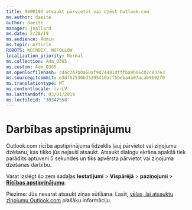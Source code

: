 ```yaml
---
title: 9000193 atsaukt pārvietot vai dzēst Outlook.com
ms.author: daeite
author: daeite
manager: joallard
ms.date: 2/28/19
ms.audience: Admin
ms.topic: article
ROBOTS: NOINDEX, NOFOLLOW
localization_priority: Normal
ms.collection: Adm_O365
ms.custom: Adm_O365
ms.openlocfilehash: cdac247b0a60af9d74481dfffba9b06c07c837e3
ms.sourcegitcommit: e3df67530bd5205410acf5beba4a07acab9692f0
ms.translationtype: MT
ms.contentlocale: lv-LV
ms.lasthandoff: 03/01/2019
ms.locfileid: "30347558"
---
```

# <a name="action-confirmations"></a>Darbības apstiprinājumu

Outlook.com rīcība apstiprinājuma līdzeklis ļauj pārvietot vai ziņojumu dzēšanu, kas tikko jūs nejauši atsaukt. Atsaukt dialogu ekrāna apakšā tiek parādīts aptuveni 5 sekundes un tiks apvērsta pārvietot vai ziņojuma dzēšanas darbību.

Varat izslēgt šo zem sadaļas **Iestatījumi** > **Vispārējā** > **paziņojumi** > **[Rīcības apstiprinājumu](https://outlook.live.com/mail/options/general/notifications)**.

Piezīme: Jūs nevarat atsaukt ziņas sūtīšana. Lasīt, [vēlas, lai atsauktu ziņojumu Outlook.com](https://support.office.com/article/c069ddde-5282-4085-8f4c-d7b133324f8a) plašāku informāciju.